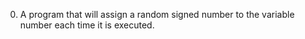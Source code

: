 0. A program that will assign a random signed number to the variable number each time it is executed. 
